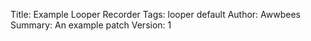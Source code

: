 Title: Example Looper Recorder
Tags: looper
      default
Author: Awwbees
Summary: An example patch
Version: 1
